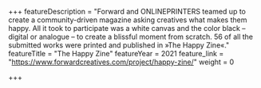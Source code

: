 +++
featureDescription = "Forward and ONLINEPRINTERS teamed up to create a community-driven magazine asking creatives what makes them happy. All it took to participate was a white canvas and the color black – digital or analogue – to create a blissful moment from scratch. 56 of all the submitted works were printed and published in »The Happy Zine«."
featureTitle = "The Happy Zine"
featureYear = 2021
feature_link = "https://www.forwardcreatives.com/project/happy-zine/"
weight = 0

+++
